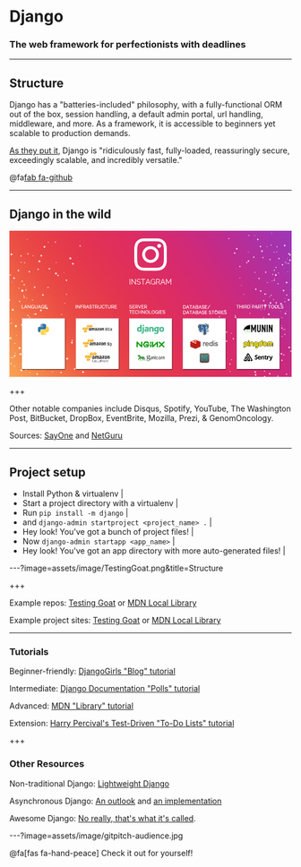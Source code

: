 # Django

### The web framework for perfectionists with deadlines

---

## Structure

Django has a "batteries-included" philosophy, with a fully-functional ORM out of the box, session handling, a default admin portal, url handling, middleware, and more. As a framework, it is accessible to beginners yet scalable to production demands.

[As they put it](https://www.djangoproject.com/start/overview/), Django is "ridiculously fast, fully-loaded, reassuringly secure, exceedingly scalable, and incredibly versatile."

<a href src="https://www.djangoproject.com/"></a>

@fa[fab fa-github](https://github.com/django/django)

---

## Django in the wild

![Instagram](assets/image/instagram.jpg)

+++

Other notable companies include Disqus, Spotify, YouTube, The Washington Post, BitBucket, DropBox, EventBrite, Mozilla, Prezi, & GenomOncology.

Sources: [SayOne](https://www.sayonetech.com/blog/software-stack-five-hot-startups-running-django/) and [NetGuru](https://www.netguru.co/blog/top-10-django-apps-and-why-companies-are-betting-on-this-framework)

---

## Project setup

- Install Python & virtualenv |
- Start a project directory with a virtualenv |
- Run `pip install -m django` |
- and `django-admin startproject <project_name> .` |
- Hey look! You've got a bunch of project files! |
- Now `django-admin startapp <app_name>` |
- Hey look! You've got an app directory with more auto-generated files! |

---?image=assets/image/TestingGoat.png&title=Structure

+++

Example repos: [Testing Goat](https://github.com/mUtterberg/testing-goat) or [MDN Local Library](https://github.com/mUtterberg/utterberg_django_demo)

Example project sites: [Testing Goat](http://www.crookedby.design/lists/1/) or [MDN Local Library](https://afternoon-anchorage-94697.herokuapp.com/catalog/)

---

### Tutorials

Beginner-friendly: [DjangoGirls "Blog" tutorial](https://tutorial.djangogirls.org/)

Intermediate: [Django Documentation "Polls" tutorial](https://docs.djangoproject.com/en/2.1/intro/)

Advanced: [MDN "Library" tutorial](https://developer.mozilla.org/en-US/docs/Learn/Server-side/Django/Tutorial_local_library_website)

Extension: [Harry Percival's Test-Driven "To-Do Lists" tutorial](https://www.obeythetestinggoat.com/pages/book.html)

+++

### Other Resources

Non-traditional Django: [Lightweight Django](https://github.com/lightweightdjango)

Asynchronous Django: [An outlook](https://www.aeracode.org/2018/06/04/django-async-roadmap/) and [an implementation](https://realpython.com/asynchronous-tasks-with-django-and-celery/)

Awesome Django: [No really, that's what it's called](http://awesome-django.com/).

---?image=assets/image/gitpitch-audience.jpg

@fa[fas fa-hand-peace]
Check it out for yourself!
